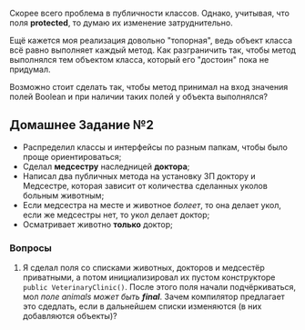 Скорее всего проблема в публичности классов.
Однако, учитывая, что поля **protected**, то думаю их изменение
затруднительно.

Ещё кажется моя реализация довольно "топорная",
ведь объект класса всё равно выполняет каждый метод.
Как разграничить так, чтобы метод выполнялся тем объектом класса,
который его "достоин" пока не придумал.

Возможно стоит сделать так, чтобы метод принимал на вход 
значения полей Boolean и при наличии таких полей у объекта выполнялся?

## Домашнее Задание №2
- Распределил классы и интерфейсы по разным папкам, чтобы было проще ориентироваться;
- Сделал **медсестру** наследницей **доктора**;
- Написал два публичных метода на установку ЗП доктору и Медсестре, которая зависит
от количества сделанных уколов больным животным;
- Если медсестра на месте и животное *болеет*, то она делает укол, если же медсестры нет,
то укол делает доктор;
- Осматривает животно **только** доктор;

### Вопросы
1. Я сделал поля со списками животных, докторов и медсестёр приватными, а потом
инициализировал их пустом конструкторе `public VeterinaryClinic()`. После этого
поля начали подчёркиваться, мол *поле animals может быть **final***. Зачем компилятор
предлагает это сдедлать, если в дальнейшем списки изменяются (в них добавляются объекты)?